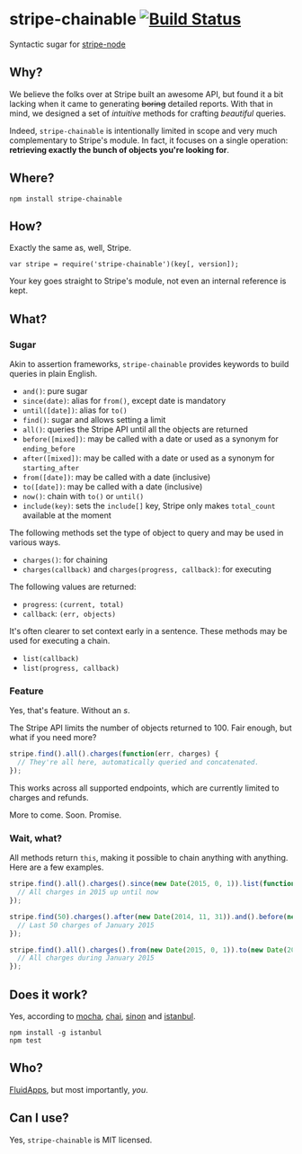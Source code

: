 stripe-chainable [![Build Status](https://travis-ci.org/FluidApps/stripe-chainable.svg?branch=master)](https://travis-ci.org/FluidApps/stripe-chainable)
================

Syntactic sugar for [stripe-node](https://github.com/stripe/stripe-node)

Why?
----

We believe the folks over at Stripe built an awesome API, but found it a bit lacking
when it came to generating ~~boring~~ detailed reports. With that in mind, we designed
a set of *intuitive* methods for crafting *beautiful* queries.

Indeed, `stripe-chainable` is intentionally limited in scope and very much complementary
to Stripe's module. In fact, it focuses on a single operation: **retrieving exactly the
bunch of objects you're looking for**.

Where?
------

`npm install stripe-chainable`

How?
----

Exactly the same as, well, Stripe.

`var stripe = require('stripe-chainable')(key[, version]);`

Your key goes straight to Stripe's module, not even an internal reference is kept.

What?
----- 

### Sugar

Akin to assertion frameworks, `stripe-chainable` provides keywords to build queries in plain
English.

- `and()`: pure sugar
- `since(date)`: alias for `from()`, except date is mandatory
- `until([date])`: alias for `to()`
- `find()`: sugar and allows setting a limit
- `all()`: queries the Stripe API until all the objects are returned
- `before([mixed])`: may be called with a date or used as a synonym for `ending_before`
- `after([mixed])`: may be called with a date or used as a synonym for `starting_after`
- `from([date])`: may be called with a date (inclusive)
- `to([date])`: may be called with a date (inclusive)
- `now()`: chain with `to()` or `until()`
- `include(key)`: sets the `include[]` key, Stripe only makes `total_count` available at the moment

The following methods set the type of object to query and may be used in various ways.

- `charges()`: for chaining
- `charges(callback)` and `charges(progress, callback)`: for executing

The following values are returned:

- `progress`: `(current, total)`
- `callback`: `(err, objects)` 

It's often clearer to set context early in a sentence. These methods may be used for
executing a chain.

- `list(callback)`
- `list(progress, callback)`

### Feature

Yes, that's feature. Without an *s*.

The Stripe API limits the number of objects returned to 100. Fair enough, but what if you
need more?

```javascript
stripe.find().all().charges(function(err, charges) {
  // They're all here, automatically queried and concatenated.
});
```

This works across all supported endpoints, which are currently limited to charges and refunds.

More to come. Soon. Promise.

### Wait, what?

All methods return `this`, making it possible to chain anything with anything. Here are a
few examples.

```javascript
stripe.find().all().charges().since(new Date(2015, 0, 1)).list(function(err, charges) {
  // All charges in 2015 up until now
});
```

```javascript
stripe.find(50).charges().after(new Date(2014, 11, 31)).and().before(new Date(2015, 1, 1)).list(function(err, charges) {
  // Last 50 charges of January 2015
});
```

```javascript
stripe.find().all().charges().from(new Date(2015, 0, 1)).to(new Date(2015, 0, 31)).list(function(err, charges) {
  // All charges during January 2015
});
```

Does it work?
-------------

Yes, according to [mocha](https://github.com/mochajs/mocha), [chai](https://github.com/chaijs/chai), [sinon](https://github.com/cjohansen/Sinon.JS/) and [istanbul](https://github.com/gotwarlost/istanbul).

```
npm install -g istanbul
npm test
```

Who?
----

[FluidApps](https://fluidapps.ca/), but most importantly, *you*.

Can I use?
----------

Yes, `stripe-chainable` is MIT licensed.
